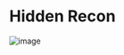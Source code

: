 # Hidden Recon

![image](https://github.com/user-attachments/assets/bb992296-4475-4677-8a99-8bc671f86b74)


